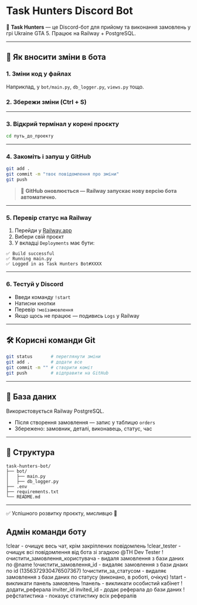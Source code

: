 # Task Hunters Discord Bot

🎯 **Task Hunters** — це Discord-бот для прийому та виконання замовлень у грі Ukraine GTA 5. Працює на Railway + PostgreSQL.

---

## 🚀 Як вносити зміни в бота

### 1. Зміни код у файлах
Наприклад, у `bot/main.py`, `db_logger.py`, `views.py` тощо.

### 2. Збережи зміни (Ctrl + S)

---

### 3. Відкрий термінал у корені проєкту

```bash
cd путь_до_проекту
```

---

### 4. Закоміть і запуш у GitHub

```bash
git add .
git commit -m "твоє повідомлення про зміни"
git push
```

> 🔁 **GitHub оновлюється — Railway запускає нову версію бота автоматично.**

---

### 5. Перевір статус на Railway

1. Перейди у [Railway.app](https://railway.app)
2. Вибери свій проєкт
3. У вкладці `Deployments` має бути:
```
✅ Build successful
✅ Running main.py
✅ Logged in as Task Hunters Bot#XXXX
```

---

### 6. Тестуй у Discord

- Введи команду `!start`
- Натисни кнопки
- Перевір `!моїзамовлення`
- Якщо щось не працює — подивись `Logs` у Railway

---

## 🛠 Корисні команди Git

```bash
git status       # переглянути зміни
git add .        # додати все
git commit -m "" # створити коміт
git push         # відправити на GitHub
```

---

## 💾 База даних

Використовується Railway PostgreSQL.
- Після створення замовлення — запис у таблицю `orders`
- Збережено: замовник, деталі, виконавець, статус, час

---

## 📁 Структура

```
task-hunters-bot/
├── bot/
│   ├── main.py
│   ├── db_logger.py
├── .env
├── requirements.txt
└── README.md
```

---

✅ Успішного розвитку проєкту, мисливцю 💼


## Адмін команди боту

!clear - очищує весь чат, крім закріплених повідомлень
!clear_tester - очищує всі повідомлення від бота зі згадкою @TH Dev Tester
!очистити_замовлення_користувача - видаля замовлення з бази даних по @name
!очистити_замовлення_id - видаляє замовлення з бази днаих по id (1356372930476507367)
!очистити_за_статусом - видаляє замовлення з бази даних по статусу (виконано, в роботі, очікує)
!start - викликати панель замовлень 
!панель - викликати особистий кабінет
!додати_реферала inviter_id invited_id - додає реферала до бази даних
!рефстатистика - показує статистику всіх рефералів